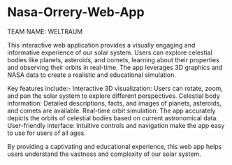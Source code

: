 # Nasa-Orrery-Web-App

TEAM NAME: WELTRAUM

This interactive web application provides a visually engaging and informative experience of our solar system. Users can explore celestial bodies like planets, asteroids, and comets, learning about their properties and observing their orbits in real-time. The app leverages 3D graphics and NASA data to create a realistic and educational simulation.

Key features include:-
Interactive 3D visualization: Users can rotate, zoom, and pan the solar system to explore different perspectives.
Celestial body information: Detailed descriptions, facts, and images of planets, asteroids, and comets are available.
Real-time orbit simulation: The app accurately depicts the orbits of celestial bodies based on current astronomical data.
User-friendly interface: Intuitive controls and navigation make the app easy to use for users of all ages.

By providing a captivating and educational experience, this web app helps users understand the vastness and complexity of our solar system.
